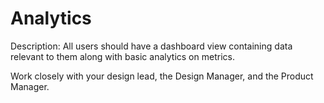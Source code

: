 # Analytics

Description: All users should have a dashboard view containing data relevant to them along with basic analytics on metrics.

Work closely with your design lead, the Design Manager, and the Product Manager.